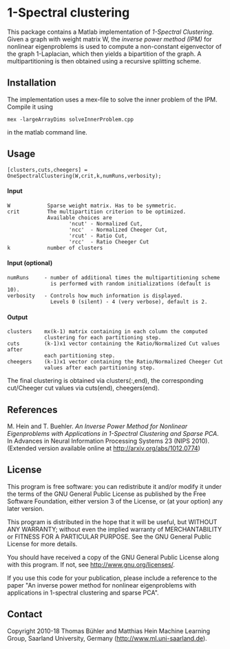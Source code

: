 # 1-Spectral clustering

This package contains a Matlab implementation of *1-Spectral Clustering*.
Given a graph with weight matrix W, the *inverse power method (IPM)* for 
nonlinear eigenproblems is used to compute a non-constant eigenvector 
of the graph 1-Laplacian, which then yields a bipartition of the graph. 
A multipartitioning is then obtained using a recursive splitting scheme.




## Installation

The implementation uses a mex-file to solve the inner problem of the
IPM. Compile it using 

    mex -largeArrayDims solveInnerProblem.cpp 

in the matlab command line.



## Usage

    [clusters,cuts,cheegers] = OneSpectralClustering(W,crit,k,numRuns,verbosity);

#### Input 
    
    W            Sparse weight matrix. Has to be symmetric.
    crit         The multipartition criterion to be optimized.
                 Available choices are
                        'ncut' - Normalized Cut, 
                        'ncc'  - Normalized Cheeger Cut,
                        'rcut' - Ratio Cut, 
                        'rcc'  - Ratio Cheeger Cut
    k            number of clusters


#### Input (optional)

    numRuns     - number of additional times the multipartitioning scheme
                  is performed with random initializations (default is 10). 
    verbosity   - Controls how much information is displayed. 
                  Levels 0 (silent) - 4 (very verbose), default is 2.


#### Output
    
    clusters    mx(k-1) matrix containing in each column the computed
                clustering for each partitioning step.
    cuts        (k-1)x1 vector containing the Ratio/Normalized Cut values after 
                each partitioning step.
    cheegers    (k-1)x1 vector containing the Ratio/Normalized Cheeger Cut 
                values after each partitioning step.

The final clustering is obtained via clusters(:,end), the corresponding 
cut/Cheeger cut values via cuts(end), cheegers(end).



## References

M. Hein and T. Buehler.
*An Inverse Power Method for Nonlinear Eigenproblems with Applications 
in 1-Spectral Clustering and Sparse PCA*.
In Advances in Neural Information Processing Systems 23 (NIPS 2010).
(Extended version available online at http://arxiv.org/abs/1012.0774) 


 
## License

This program is free software: you can redistribute it and/or modify
it under the terms of the GNU General Public License as published by
the Free Software Foundation, either version 3 of the License, or
(at your option) any later version.

This program is distributed in the hope that it will be useful,
but WITHOUT ANY WARRANTY; without even the implied warranty of
MERCHANTABILITY or FITNESS FOR A PARTICULAR PURPOSE.  See the
GNU General Public License for more details.

You should have received a copy of the GNU General Public License
along with this program.  If not, see <http://www.gnu.org/licenses/>.

If you use this code for your publication, please include a reference 
to the paper "An inverse power method for nonlinear eigenproblems with 
applications in 1-spectral clustering and sparse PCA".
 
 

## Contact

Copyright 2010-18 Thomas Bühler and Matthias Hein
Machine Learning Group, Saarland University, Germany
(http://www.ml.uni-saarland.de).
